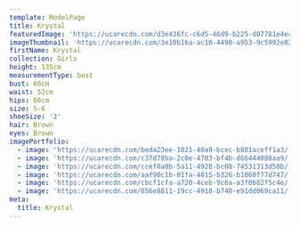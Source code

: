 ```yaml
---
template: ModelPage
title: Krystal
featuredImage: 'https://ucarecdn.com/d3e436fc-c6d5-46d9-b225-d07781e4e427/'
imageThumbnail: 'https://ucarecdn.com/3e10b16a-ac10-4490-a953-9c5992e0290d/'
firstName: Krystal
collection: Girls
height: 135cm
measurementType: bust
bust: 66cm
waist: 53cm
hips: 66cm
size: 5-6
shoeSize: '2'
hair: Brown
eyes: Brown
imagePortfolio:
  - image: 'https://ucarecdn.com/beda23ee-1021-40a9-bcec-b801aceff1a3/'
  - image: 'https://ucarecdn.com/c37d70ba-2c0e-4703-bf4b-d66444088aa9/'
  - image: 'https://ucarecdn.com/ccef0a0b-5a11-4928-bc08-74531313d50b/'
  - image: 'https://ucarecdn.com/aaf90c1b-01fa-4815-b326-b1860f77d747/'
  - image: 'https://ucarecdn.com/cbcf1cfa-a720-4ceb-9c6a-a3f0b82f5c4e/'
  - image: 'https://ucarecdn.com/056e8811-19cc-4918-b748-e91dd069ca11/'
meta:
  title: Krystal
---
```


